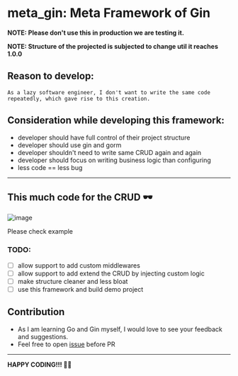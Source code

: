 # meta_gin: Meta Framework of Gin

**NOTE: Please don't use this in production we are testing it.**

**NOTE: Structure of the projected is subjected to change util it reaches 1.0.0**

## Reason to develop:

```
As a lazy software engineer, I don't want to write the same code repeatedly, which gave rise to this creation.
```

## Consideration while developing this framework:

- developer should have full control of their project structure
- developer should use gin and gorm
- developer shouldn't need to write same CRUD again and again
- developer should focus on writing business logic than configuring
- less code ==  less bug
---

## This much code for the CRUD 🕶️
![image](https://github.com/mukezhz/meta_gin/assets/43813670/681dcb65-1dea-47c8-b01f-87e26d67cf7e)


Please check example

### TODO:
- [ ] allow support to add custom middlewares
- [ ] allow support to add extend the CRUD by injecting custom logic
- [ ] make structure cleaner and less bloat
- [ ] use this framework and build demo project

## Contribution
- As I am learning Go and Gin myself, I would love to see your feedback and suggestions.
- Feel free to open [issue](https://github.com/mukezhz/meta_gin/issues/new) before PR

---
**HAPPY CODING!!! 🙇‍♂️**
